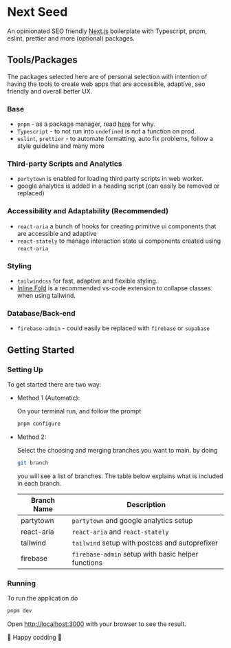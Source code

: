 # Next Seed

An opinionated SEO friendly [Next.js](https://nextjs.org/) boilerplate with Typescript, pnpm, eslint, prettier and more (optional) packages.

## Tools/Packages

The packages selected here are of personal selection with intention of having the tools to create web apps that are accessible, adaptive, seo friendly and overall better UX.

### Base

- `pnpm` - as a package manager, read [here](https://pnpm.io/motivation) for why.
- `Typescript` - to not run into `undefined` is not a function on prod.
- `eslint`, `prettier` - to automate formatting, auto fix problems, follow a style guideline and many more

### Third-party Scripts and Analytics

- `partytown` is enabled for loading third party scripts in web worker.
- google analytics is added in a heading script (can easily be removed or replaced)

### Accessibility and Adaptability (Recommended)

- `react-aria` a bunch of hooks for creating primitive ui components that are accessible and adaptive
- `react-stately` to manage interaction state ui components created using `react-aria`

### Styling

- `tailwindcss` for fast, adaptive and flexible styling.
- [Inline Fold](https://marketplace.visualstudio.com/items?itemName=moalamri.inline-fold) is a recommended vs-code extension to collapse classes when using tailwind.

### Database/Back-end

- `firebase-admin` - could easily be replaced with `firebase` or `supabase`

## Getting Started

### Setting Up

To get started there are two way:

- Method 1 (Automatic):

  On your terminal run, and follow the prompt

  ```bash
  pnpm configure
  ```

- Method 2:

  Select the choosing and merging branches you want to main. by doing

  ```bash
  git branch
  ```

  you will see a list of branches. The table below explains what is included in each branch.

  | Branch Name | Description                                        |
  | ----------- | -------------------------------------------------- |
  | partytown   | `partytown` and google analytics setup             |
  | react-aria  | `react-aria` and `react-stately`                   |
  | tailwind    | `tailwind` setup with postcss and autoprefixer     |
  | firebase    | `firebase-admin` setup with basic helper functions |

### Running

To run the application do

```bash
pnpm dev
```

Open [http://localhost:3000](http://localhost:3000) with your browser to see the result.

💛 Happy codding 💛
